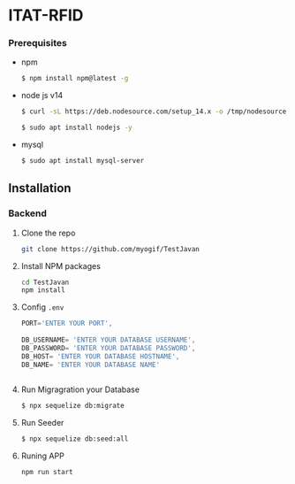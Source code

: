 # ITAT-RFID 


### Prerequisites

* npm
  ```sh
  $ npm install npm@latest -g
  ```
* node js v14
  ```sh 
  $ curl -sL https://deb.nodesource.com/setup_14.x -o /tmp/nodesource_setup.sh
  ```
  
  ```sh
  $ sudo apt install nodejs -y
  ```

* mysql 
  ```sh
  $ sudo apt install mysql-server
  ```

## Installation

### Backend 
1. Clone the repo
   ```sh
   git clone https://github.com/myogif/TestJavan
   ```
2. Install NPM packages
   ```sh
   cd TestJavan
   npm install
   ```
3. Config `.env`
   ```js
   PORT='ENTER YOUR PORT',
 
   DB_USERNAME= 'ENTER YOUR DATABASE USERNAME',
   DB_PASSWORD= 'ENTER YOUR DATABASE PASSWORD',
   DB_HOST= 'ENTER YOUR DATABASE HOSTNAME',
   DB_NAME= 'ENTER YOUR DATABASE NAME'
 
   ```
4. Run Migragration your Database
   ```sh
   $ npx sequelize db:migrate
   ```
5. Run Seeder 
   ```sh
   $ npx sequelize db:seed:all
   ```
6. Runing APP 
   ```sh 
   npm run start
   ```